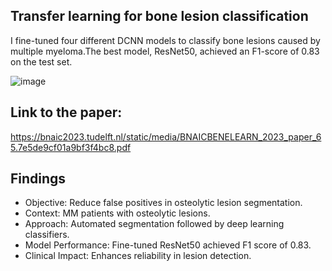 
## Transfer learning for bone lesion classification 

I fine-tuned four different DCNN models to classify bone lesions caused by multiple myeloma.The best model, ResNet50, achieved an F1-score of 0.83 on the test set. 

![image](https://github.com/munirdin87/bone_lesion_classification/assets/49895184/fb704135-bdcb-454d-8098-4401d0a0c4b0)

## Link to the paper: 
https://bnaic2023.tudelft.nl/static/media/BNAICBENELEARN_2023_paper_65.7e5de9cf01a9bf3f4bc8.pdf

## Findings 
* Objective: Reduce false positives in osteolytic lesion segmentation.
* Context: MM patients with osteolytic lesions.
* Approach: Automated segmentation followed by deep learning classifiers.
* Model Performance: Fine-tuned ResNet50 achieved F1 score of 0.83.
* Clinical Impact: Enhances reliability in lesion detection.
